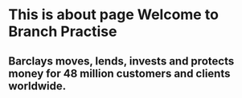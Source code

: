 <!DOCTYPE html>
<html lang="en">

<head>
  <title>About Us</title>
  <meta charset="utf-8">
  <meta name="viewport" content="width=device-width, initial-scale=1">
  <link rel="stylesheet" href="http://maxcdn.bootstrapcdn.com/bootstrap/3.3.5/css/bootstrap.min.css">
  <link rel="stylesheet" type="text/css" href="css/customStyles.css">
  <script src="https://ajax.googleapis.com/ajax/libs/jquery/1.11.3/jquery.min.js"></script>
  <script src="http://maxcdn.bootstrapcdn.com/bootstrap/3.3.5/js/bootstrap.min.js"></script>
</head>



# This is about page Welcome to Branch Practise

## Barclays moves, lends, invests and protects money for 48 million customers and clients worldwide.

</html>
